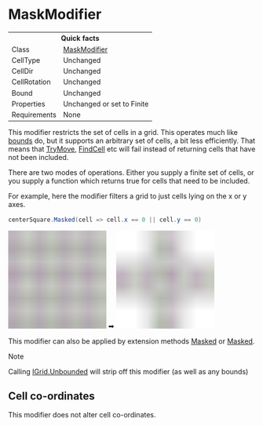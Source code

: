 # MaskModifier

<table>
<tr><th colspan="2">Quick facts</th></tr>
<tr><td>Class</td><td><a href="xref:Sylves.MaskModifier">MaskModifier</a></td></tr>
<tr><td>CellType</td><td>Unchanged</td></tr>
<tr><td>CellDir</td><td>Unchanged</td></tr>
<tr><td>CellRotation</td><td>Unchanged</td></tr>
<tr><td>Bound</td><td>Unchanged</td></tr>
<tr><td>Properties</td><td>Unchanged or set to Finite</td></tr>
<tr><td>Requirements</td><td>None</td></tr>
</table>

This modifier restricts the set of cells in a grid. This operates much like [bounds](../concepts/bounds.md) do, but it supports an arbitrary set of cells, a bit less efficiently. That means that [TryMove](xref:Sylves.IGrid.TryMove(Sylves.Cell,Sylves.CellDir,Sylves.Cell@,Sylves.CellDir@,Sylves.Connection@)), [FindCell](xref:Sylves.IGrid.FindCell(Sylves.Vector3,Sylves.Cell@)) etc will fail instead of returning cells that have not been included.

There are two modes of operations. Either you supply a finite set of cells, or you supply a function which returns true for cells that need to be included.

For example, here the modifier filters a grid to just cells lying on the x or y axes.

```csharp
centerSquare.Masked(cell => cell.x == 0 || cell.y == 0)
```

<img width="200px" src="../../images/grids/center_square.svg" /></img> ➡ <img width="200px" src="../../images/grids/mask_square.svg" /></img>

This modifier can also be applied by extension methods [Masked](xref:Sylves.GridExtensions.Masked(Sylves.IGrid,System.Collections.Generic.ISet{Sylves.Cell})) or [Masked](xref:Sylves.GridExtensions.Masked(Sylves.IGrid,System.Func{Sylves.Cell,System.Boolean},System.Collections.Generic.IEnumerable{Sylves.Cell})).


> [!Note]
> Calling [IGrid.Unbounded](xref:Sylves.IGrid.Unbounded) will strip off this modifier (as well as any bounds)

## Cell co-ordinates

This modifier does not alter cell co-ordinates.
